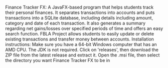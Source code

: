 Finance Tracker FX:
A JavaFX-based program that helps students track their personal finances. It separates transactions into accounts and puts transactions into a SQLite database, including details including amount, category and date of each transaction. It also generates a summary regarding net gains/losses over specified periods of time and offers an easy search function. FBLA Project allows students to easily update or delete existing transactions and transfer money between accounts. 
Installation instructions:
Make sure you have a 64-bit Windows computer that has an AMD CPU. The JDK is not required.
Click on 'releases', then download the ZIP file from the latest release and extract it. Open the .msi file, then select the directory you want Finance Tracker FX to be in

